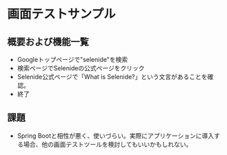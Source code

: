 # 画面テストサンプル
## 概要および機能一覧
- Googleトップページで"selenide"を検索
- 検索ページでSelenideの公式ページをクリック
- Selenide公式ページで「What is Selenide?」という文言があることを確認。
- 終了

## 課題
- Spring Bootと相性が悪く、使いづらい。実際にアプリケーションに導入する場合、他の画面テストツールを検討してもいいかもしれない。
